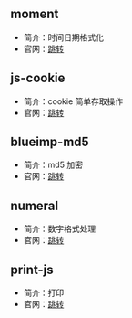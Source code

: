 ## moment

* 简介：时间日期格式化
* 官网：[跳转](http://momentjs.cn/)

## js-cookie

* 简介：cookie 简单存取操作
* 官网：[跳转](https://www.npmjs.com/package/js-cookie)

## blueimp-md5

* 简介：md5 加密
* 官网：[跳转](https://www.npmjs.com/package/blueimp-md5)

## numeral

* 简介：数字格式处理
* 官网：[跳转](http://numeraljs.com/)

## print-js

* 简介：打印
* 官网：[跳转](https://www.npmjs.com/package/print-js)

